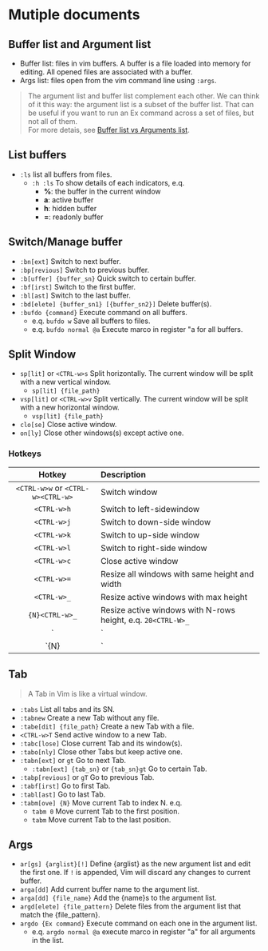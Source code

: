 # Mutiple documents

## Buffer list and Argument list

- Buffer list: files in vim buffers. A buffer is a file loaded into memory for editing. All opened files are associated with a buffer.
- Args list: files open from the vim command line using `:args`.


> The argument list and buffer list complement each other. We can think of it this way: the argument list is a subset of the buffer list. That can be useful if you want to run an Ex command across a set of files, but not all of them. <br />
> For more detais, see [Buffer list vs Arguments list](https://www.reddit.com/r/vim/comments/u3nv6/buffer_list_vs_arguments_list/c4s6gml?utm_source=share&utm_medium=web2x&context=3).


## List buffers

- `:ls` list all buffers from files.
  - `:h :ls` To show details of each indicators, e.q.
    - **%**: the buffer in the current window
    - **a**: active buffer
    - **h**: hidden buffer
    - **=**: readonly buffer


## Switch/Manage buffer

- `:bn[ext]` Switch to next buffer.
- `:bp[revious]` Switch to previous buffer.
- `:b[uffer] {buffer_sn}` Quick switch to certain buffer.
- `:bf[irst]` Switch to the first buffer.
- `:bl[ast]` Switch to the last buffer.
- `:bd[elete] {buffer_sn1} [{buffer_sn2}]` Delete buffer(s).
- `:bufdo {command}` Execute command on all buffers.
  - e.q. `bufdo w` Save all buffers to files.
  - e.q. `bufdo normal @a` Execute marco in register "a for all buffers.


## Split Window

- `sp[lit]` or `<CTRL-w>s` Split horizontally. The current window will be split with a new vertical window.
  - `sp[lit] {file_path}`
- `vsp[lit]` or `<CTRL-w>v` Split vertically. The current window will be split with a new horizontal window.
  - `vsp[lit] {file_path}`
- `clo[se]` Close active window.
- `on[ly]` Close other windows(s) except active one.


### Hotkeys

| Hotkey | Description |
|:------:|:------------|
| `<CTRL-w>w` or `<CTRL-w><CTRL-w>` | Switch window |
| `<CTRL-w>h` | Switch to left-sidewindow |
| `<CTRL-w>j` | Switch to down-side window |
| `<CTRL-w>k` | Switch to up-side window |
| `<CTRL-w>l` | Switch to right-side window |
| `<CTRL-w>c` | Close active window |
| `<CTRL-w>=` | Resize all windows with same height and width |
| `<CTRL-w>_` | Resize active windows with max height |
| `{N}<CTRL-w>_` | Resize active windows with N-rows height, e.q. `20<CTRL-W>_` |
| `<CTRL-w>|` | Resize active windows with max width |
| `{N}<CTRL-w>|` | Resize active windows with N-columns width |


## Tab

> A Tab in Vim is like a virtual window. 

- `:tabs` List all tabs and its SN.
- `:tabnew` Create a new Tab without any file.
- `:tabe[dit] {file_path}` Create a new Tab with a file.
- `<CTRL-w>T` Send active window to a new Tab.
- `:tabc[lose]` Close current Tab and its window(s).
- `:tabo[nly]` Close other Tabs but keep active one.
- `:tabn[ext]` or `gt` Go to next Tab.
  - `:tabn[ext] {tab_sn}` or `{tab_sn}gt` Go to certain Tab. 
- `:tabp[revious]` or `gT` Go to previous Tab.
- `:tabf[irst]` Go to first Tab.
- `:tabl[ast]` Go to last Tab.
- `:tabm[ove] {N}` Move current Tab to index N. e.q.
  - `tabm 0` Move current Tab to the first position.
  - `tabm` Move current Tab to the last position.
  

## Args

- `ar[gs] {arglist}[!]` Define {arglist} as the new argument list and edit the first one. If `!` is appended, Vim will discard any changes to current buffer.
- `arga[dd]` Add current buffer name to the argument list.
- `arga[dd] {file_name}` Add the {name}s to the argument list.
- `argd[elete] {file_pattern}` Delete files from the argument list that match the {file_pattern}.
- `argdo {Ex command}` Execute command on each one in the argument list.
  - e.q. `argdo normal @a` execute marco in register "a" for all arguments in the list.

